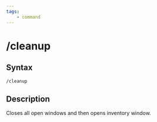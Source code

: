 ```yaml
---
tags:
    - command
---
```

# /cleanup

## Syntax
<!--cmd-syntax-start-->
```eqcommand
/cleanup
```
<!--cmd-syntax-end-->

## Description
<!--cmd-desc-start-->
Closes all open windows and then opens inventory window.
<!--cmd-desc-end-->
